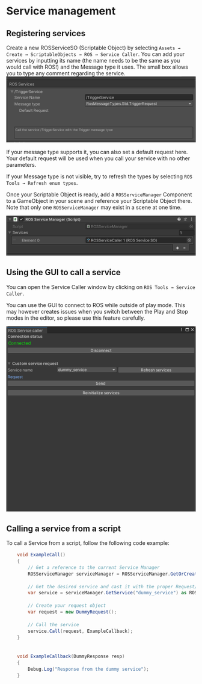 # Service management

## Registering services
Create a new ROSServiceSO (Scriptable Object) by selecting `Assets → Create → ScriptableObjects → ROS → Service Caller`.
You can add your services by inputting its name (the name needs to be the same as you would call with ROS!) and the Message type it uses. The small box allows you to type any comment regarding the service.
![Screenhot of the ROSService scriptable object](../resources/ServiceSO.png)


If your message type supports it, you can also set a default request here. Your default request will be used when you call your service with no other parameters.

If your Message type is not visible, try to refresh the types by selecting `ROS Tools → Refresh enum types`.

Once your Scriptable Object is ready, add a `ROSServiceManager` Component to a GameObject in your scene and reference your Scriptable Object there. Note that only one `ROSServiceManager` may exist in a scene at one time.

![ROSServiceManager component](../resources/ServiceManagerComponent.png)

## Using the GUI to call a service
You can open the Service Caller window by clicking on `ROS Tools → Service Caller`.

You can use the GUI to connect to ROS while outside of play mode. This may however creates issues when you switch between the Play and Stop modes in the editor, so please use this feature carefully.

![The service caller window](../resources/ServiceCaller.png)

## Calling a service from a script

To call a Service from a script, follow the following code example:
```csharp
    void ExampleCall()
    {
        // Get a reference to the current Service Manager
        ROSServiceManager serviceManager = ROSServiceManager.GetOrCreateInstance();

        // Get the desired service and cast it with the proper Request/Response types
        var service = serviceManager.GetService("dummy_service") as ROSService<DummyRequest, DummyResponse>;
    
        // Create your request object
        var request = new DummyRequest();

        // Call the service
        service.Call(request, ExampleCallback);
    }
    
    
    void ExampleCallback(DummyResponse resp)
    {
        Debug.Log("Response from the dummy service");
    }
```